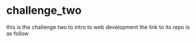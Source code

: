 # challenge_two
this is the challenge two to intro to web development
the link to its repo is as follow
